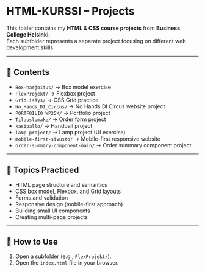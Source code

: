 # HTML-KURSSI – Projects  

This folder contains my **HTML & CSS course projects** from **Business College Helsinki**.  
Each subfolder represents a separate project focusing on different web development skills.  

---

## 📂 Contents  

- `Box-harjoitus/` → Box model exercise  
- `FlexProjekt/` → Flexbox project  
- `GridLisäys/` → CSS Grid practice  
- `No_Hands_DI_Circus/` → No Hands DI Circus website project  
- `PORTFOILIO_WP25K/` → Portfolio project  
- `Tilauslomake/` → Order form project  
- `kasipallo/` → Handball project  
- `lamp project/` → Lamp project (UI exercise)  
- `mobile-first-sivusto/` → Mobile-first responsive website  
- `order-summary-component-main/` → Order summary component project  

---

## 📝 Topics Practiced  

- HTML page structure and semantics  
- CSS box model, Flexbox, and Grid layouts  
- Forms and validation  
- Responsive design (mobile-first approach)  
- Building small UI components  
- Creating multi-page projects  

---

## 🚀 How to Use  

1. Open a subfolder (e.g., `FlexProjekt/`).  
2. Open the `index.html` file in your browser.  

